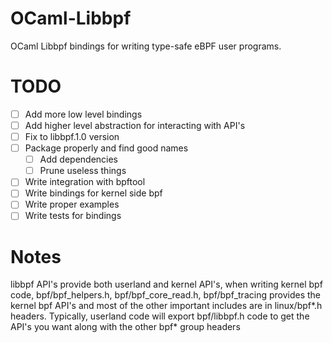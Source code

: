# OCaml-Libbpf
OCaml Libbpf bindings for writing type-safe eBPF user programs.

# TODO
- [ ] Add more low level bindings
- [ ] Add higher level abstraction for interacting with API's
- [ ] Fix to libbpf.1.0 version
- [ ] Package properly and find good names
  - [ ] Add dependencies
  - [ ] Prune useless things

- [ ] Write integration with bpftool
- [ ] Write bindings for kernel side bpf
- [ ] Write proper examples
- [ ] Write tests for bindings

# Notes
libbpf API's provide both userland and kernel API's, when writing
kernel bpf code, bpf/bpf_helpers.h, bpf/bpf_core_read.h,
bpf/bpf_tracing provides the kernel bpf API's and most of the other
important includes are in linux/bpf*.h headers. Typically, userland
code will export bpf/libbpf.h code to get the API's you want along
with the other bpf* group headers
